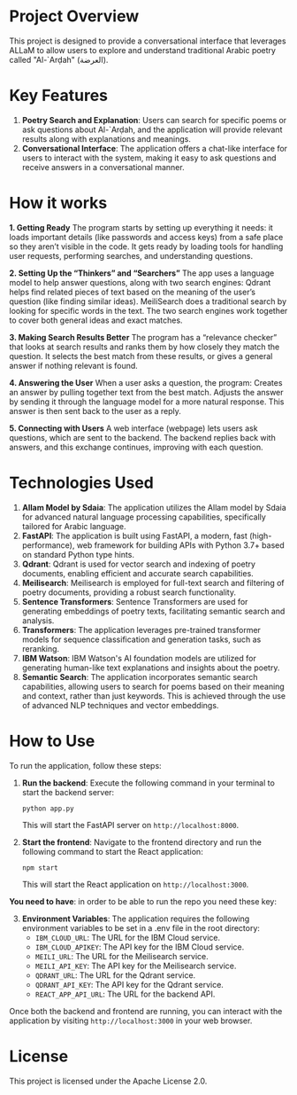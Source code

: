 # Project Overview

This project is designed to provide a conversational interface that leverages ALLaM to allow users to explore and understand traditional Arabic poetry called "Al-`Arḍah" (العرضة). 


# Key Features

1. **Poetry Search and Explanation**: Users can search for specific poems or ask questions about Al-`Arḍah, and the application will provide relevant results along with explanations and meanings.
2. **Conversational Interface**: The application offers a chat-like interface for users to interact with the system, making it easy to ask questions and receive answers in a conversational manner.



# How it works

**1. Getting Ready**
The program starts by setting up everything it needs: it loads important details (like passwords and access keys) from a safe place so they aren’t visible in the code.
It gets ready by loading tools for handling user requests, performing searches, and understanding questions.


**2. Setting Up the “Thinkers” and “Searchers”**
The app uses a language model to help answer questions, along with two search engines:
Qdrant helps find related pieces of text based on the meaning of the user’s question (like finding similar ideas).
MeiliSearch does a traditional search by looking for specific words in the text.
The two search engines work together to cover both general ideas and exact matches.


**3. Making Search Results Better**
The program has a “relevance checker” that looks at search results and ranks them by how closely they match the question.
It selects the best match from these results, or gives a general answer if nothing relevant is found.


**4. Answering the User**
When a user asks a question, the program:
Creates an answer by pulling together text from the best match.
Adjusts the answer by sending it through the language model for a more natural response.
This answer is then sent back to the user as a reply.


**5. Connecting with Users**
A web interface (webpage) lets users ask questions, which are sent to the backend.
The backend replies back with answers, and this exchange continues, improving with each question.


# Technologies Used



1. **Allam Model by Sdaia**: The application utilizes the Allam model by Sdaia for advanced natural language processing capabilities, specifically tailored for Arabic language.
2. **FastAPI**: The application is built using FastAPI, a modern, fast (high-performance), web framework for building APIs with Python 3.7+ based on standard Python type hints.
3. **Qdrant**: Qdrant is used for vector search and indexing of poetry documents, enabling efficient and accurate search capabilities.
4. **Meilisearch**: Meilisearch is employed for full-text search and filtering of poetry documents, providing a robust search functionality.
5. **Sentence Transformers**: Sentence Transformers are used for generating embeddings of poetry texts, facilitating semantic search and analysis.
6. **Transformers**: The application leverages pre-trained transformer models for sequence classification and generation tasks, such as reranking.
7. **IBM Watson**: IBM Watson's AI foundation models are utilized for generating human-like text explanations and insights about the poetry.
8. **Semantic Search**: The application incorporates semantic search capabilities, allowing users to search for poems based on their meaning and context, rather than just keywords. This is achieved through the use of advanced NLP techniques and vector embeddings.

# How to Use

To run the application, follow these steps:

1. **Run the backend**: Execute the following command in your terminal to start the backend server:
   ```
   python app.py
   ```
   This will start the FastAPI server on `http://localhost:8000`.

2. **Start the frontend**: Navigate to the frontend directory and run the following command to start the React application:
   ```
   npm start
   ```
   This will start the React application on `http://localhost:3000`.



 **You need to have**: in order to be able to run the repo you need these key:

3. **Environment Variables**: The application requires the following environment variables to be set in a .env file in the root directory:
   - `IBM_CLOUD_URL`: The URL for the IBM Cloud service.
   - `IBM_CLOUD_APIKEY`: The API key for the IBM Cloud service.
   - `MEILI_URL`: The URL for the Meilisearch service.
   - `MEILI_API_KEY`: The API key for the Meilisearch service.
   - `QDRANT_URL`: The URL for the Qdrant service.
   - `QDRANT_API_KEY`: The API key for the Qdrant service.
   - `REACT_APP_API_URL`: The URL for the backend API.

  



Once both the backend and frontend are running, you can interact with the application by visiting `http://localhost:3000` in your web browser.



# License

This project is licensed under the Apache License 2.0.
